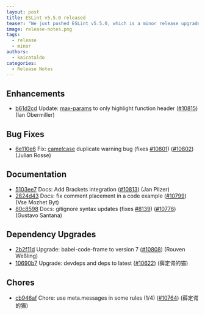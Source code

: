 ```yaml
---
layout: post
title: ESLint v5.5.0 released
teaser: "We just pushed ESLint v5.5.0, which is a minor release upgrade of ESLint. This release adds some new features and fixes several bugs found in the previous release."
image: release-notes.png
tags:
  - release
  - minor
authors:
  - kaicataldo
categories:
  - Release Notes
---
```


## Enhancements

* [b61d2cd](https://github.com/eslint/eslint/commit/b61d2cd) Update: [max-params](/docs/rules/max-params) to only highlight function header ([#10815](https://github.com/eslint/eslint/issues/10815)) (Ian Obermiller)

## Bug Fixes

* [6e110e6](https://github.com/eslint/eslint/commit/6e110e6) Fix: [camelcase](/docs/rules/camelcase) duplicate warning bug (fixes [#10801](https://github.com/eslint/eslint/issues/10801)) ([#10802](https://github.com/eslint/eslint/issues/10802)) (Julian Rosse)

## Documentation

* [5103ee7](https://github.com/eslint/eslint/commit/5103ee7) Docs: Add Brackets integration ([#10813](https://github.com/eslint/eslint/issues/10813)) (Jan Pilzer)
* [2824d43](https://github.com/eslint/eslint/commit/2824d43) Docs: fix comment placement in a code example ([#10799](https://github.com/eslint/eslint/issues/10799)) (Vse Mozhet Byt)
* [80c8598](https://github.com/eslint/eslint/commit/80c8598) Docs: gitignore syntax updates (fixes [#8139](https://github.com/eslint/eslint/issues/8139)) ([#10776](https://github.com/eslint/eslint/issues/10776)) (Gustavo Santana)

## Dependency Upgrades

* [2b2f11d](https://github.com/eslint/eslint/commit/2b2f11d) Upgrade: babel-code-frame to version 7 ([#10808](https://github.com/eslint/eslint/issues/10808)) (Rouven Weßling)
* [10690b7](https://github.com/eslint/eslint/commit/10690b7) Upgrade: devdeps and deps to latest ([#10622](https://github.com/eslint/eslint/issues/10622)) (薛定谔的猫)

## Chores

* [cb946af](https://github.com/eslint/eslint/commit/cb946af) Chore: use meta.messages in some rules (1/4) ([#10764](https://github.com/eslint/eslint/issues/10764)) (薛定谔的猫)
